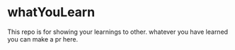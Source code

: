 # whatYouLearn
This repo is for showing your learnings to other. whatever you have learned you can make a pr here.
